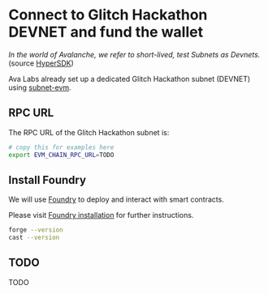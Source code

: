 # Connect to Glitch Hackathon DEVNET and fund the wallet

_In the world of Avalanche, we refer to short-lived, test Subnets as Devnets._ (source [HyperSDK](https://github.com/ava-labs/hypersdk/blob/0907bf7c016c3ab569952201270e37cdfb8592b1/examples/tokenvm/DEVNETS.md))

Ava Labs already set up a dedicated Glitch Hackathon subnet (DEVNET) using [subnet-evm](https://github.com/ava-labs/subnet-evm).

## RPC URL

The RPC URL of the Glitch Hackathon subnet is:

```bash
# copy this for examples here
export EVM_CHAIN_RPC_URL=TODO
```

## Install Foundry

We will use [Foundry](https://github.com/foundry-rs/foundry) to deploy and interact with smart contracts.

Please visit [Foundry installation](https://github.com/foundry-rs/foundry#installation) for further instructions.

```sh
forge --version
cast --version
```

## TODO

TODO
